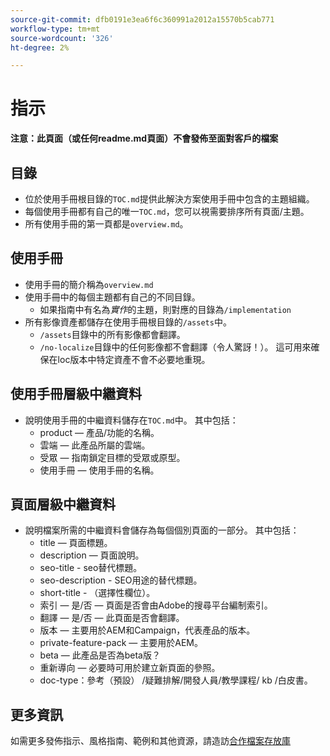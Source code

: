 ```yaml
---
source-git-commit: dfb0191e3ea6f6c360991a2012a15570b5cab771
workflow-type: tm+mt
source-wordcount: '326'
ht-degree: 2%

---
```

# 指示

**注意：此頁面（或任何readme.md頁面）不會發佈至面對客戶的檔案**

## 目錄

+ 位於使用手冊根目錄的`TOC.md`提供此解決方案使用手冊中包含的主題組織。
+ 每個使用手冊都有自己的唯一`TOC.md`，您可以視需要排序所有頁面/主題。
+ 所有使用手冊的第一頁都是`overview.md`。

## 使用手冊

+ 使用手冊的簡介稱為`overview.md`
+ 使用手冊中的每個主題都有自己的不同目錄。
   + 如果指南中有名為&#x200B;*實作*&#x200B;的主題，則對應的目錄為`/implementation`
+ 所有影像資產都儲存在使用手冊根目錄的`/assets`中。
   + `/assets`目錄中的所有影像都會翻譯。
   + `/no-localize`目錄中的任何影像都不會翻譯（令人驚訝！）。 這可用來確保在loc版本中特定資產不會不必要地重現。

## 使用手冊層級中繼資料

+ 說明使用手冊的中繼資料儲存在`TOC.md`中。 其中包括：
   + product — 產品/功能的名稱。
   + 雲端 — 此產品所屬的雲端。
   + 受眾 — 指南鎖定目標的受眾或原型。
   + 使用手冊 — 使用手冊的名稱。

## 頁面層級中繼資料

+ 說明檔案所需的中繼資料會儲存為每個個別頁面的一部分。 其中包括：
   + title — 頁面標題。
   + description — 頁面說明。
   + seo-title - seo替代標題。
   + seo-description - SEO用途的替代標題。
   + short-title - （選擇性欄位）。
   + 索引 — 是/否 — 頁面是否會由Adobe的搜尋平台編制索引。
   + 翻譯 — 是/否 — 此頁面是否會翻譯。
   + 版本 — 主要用於AEM和Campaign，代表產品的版本。
   + private-feature-pack — 主要用於AEM。
   + beta — 此產品是否為beta版？
   + 重新導向 — 必要時可用於建立新頁面的參照。
   + doc-type：參考（預設） /疑難排解/開發人員/教學課程/ kb /白皮書。

## 更多資訊

如需更多發佈指示、風格指南、範例和其他資源，請造訪[合作檔案存放庫](https://git.corp.adobe.com/AdobeDocs/collaborative-doc-instructions)
